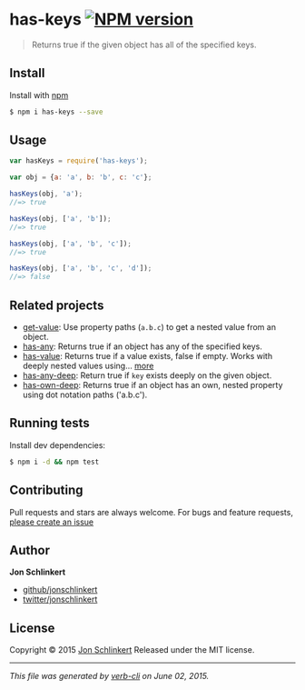 # has-keys [![NPM version](https://badge.fury.io/js/has-keys.svg)](http://badge.fury.io/js/has-keys)

> Returns true if the given object has all of the specified keys.

## Install

Install with [npm](https://www.npmjs.com/)

```sh
$ npm i has-keys --save
```

## Usage

```js
var hasKeys = require('has-keys');

var obj = {a: 'a', b: 'b', c: 'c'};

hasKeys(obj, 'a');
//=> true

hasKeys(obj, ['a', 'b']);
//=> true

hasKeys(obj, ['a', 'b', 'c']);
//=> true

hasKeys(obj, ['a', 'b', 'c', 'd']);
//=> false
```

## Related projects

* [get-value](https://github.com/jonschlinkert/get-value): Use property paths (`a.b.c`) to get a nested value from an object.
* [has-any](https://github.com/jonschlinkert/has-any): Returns true if an object has any of the specified keys.
* [has-value](https://github.com/jonschlinkert/has-value): Returns true if a value exists, false if empty. Works with deeply nested values using… [more](https://github.com/jonschlinkert/has-value)
* [has-any-deep](https://github.com/jonschlinkert/has-any-deep): Return true if `key` exists deeply on the given object.
* [has-own-deep](https://github.com/jonschlinkert/has-own-deep): Returns true if an object has an own, nested property using dot notation paths ('a.b.c').

## Running tests

Install dev dependencies:

```sh
$ npm i -d && npm test
```

## Contributing

Pull requests and stars are always welcome. For bugs and feature requests, [please create an issue](https://github.com/jonschlinkert/has-keys/issues/new)

## Author

**Jon Schlinkert**

+ [github/jonschlinkert](https://github.com/jonschlinkert)
+ [twitter/jonschlinkert](http://twitter.com/jonschlinkert)

## License

Copyright © 2015 [Jon Schlinkert](https://github.com/jonschlinkert)
Released under the MIT license.

***

_This file was generated by [verb-cli](https://github.com/assemble/verb-cli) on June 02, 2015._
